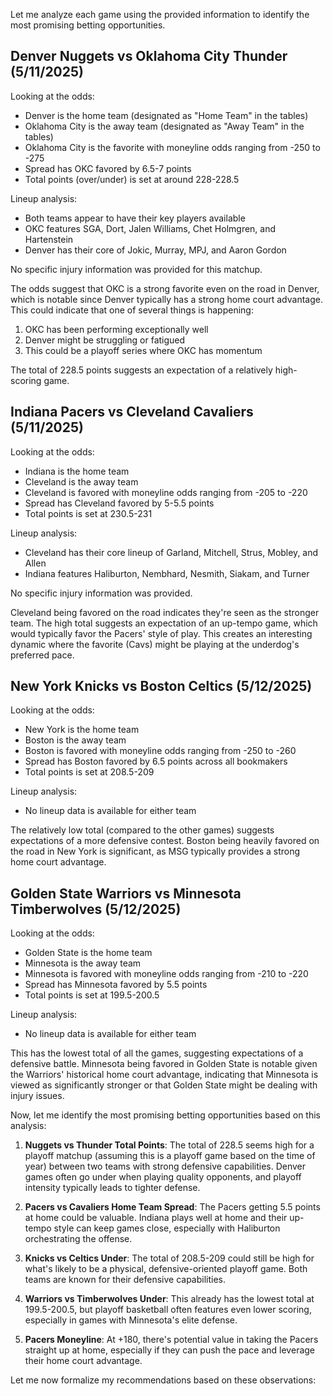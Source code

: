 Let me analyze each game using the provided information to identify the most promising betting opportunities.

## Denver Nuggets vs Oklahoma City Thunder (5/11/2025)

Looking at the odds:
- Denver is the home team (designated as "Home Team" in the tables)
- Oklahoma City is the away team (designated as "Away Team" in the tables)
- Oklahoma City is the favorite with moneyline odds ranging from -250 to -275
- Spread has OKC favored by 6.5-7 points
- Total points (over/under) is set at around 228-228.5

Lineup analysis:
- Both teams appear to have their key players available
- OKC features SGA, Dort, Jalen Williams, Chet Holmgren, and Hartenstein
- Denver has their core of Jokic, Murray, MPJ, and Aaron Gordon

No specific injury information was provided for this matchup.

The odds suggest that OKC is a strong favorite even on the road in Denver, which is notable since Denver typically has a strong home court advantage. This could indicate that one of several things is happening:
1. OKC has been performing exceptionally well
2. Denver might be struggling or fatigued
3. This could be a playoff series where OKC has momentum

The total of 228.5 points suggests an expectation of a relatively high-scoring game.

## Indiana Pacers vs Cleveland Cavaliers (5/11/2025)

Looking at the odds:
- Indiana is the home team
- Cleveland is the away team
- Cleveland is favored with moneyline odds ranging from -205 to -220
- Spread has Cleveland favored by 5-5.5 points
- Total points is set at 230.5-231

Lineup analysis:
- Cleveland has their core lineup of Garland, Mitchell, Strus, Mobley, and Allen
- Indiana features Haliburton, Nembhard, Nesmith, Siakam, and Turner

No specific injury information was provided.

Cleveland being favored on the road indicates they're seen as the stronger team. The high total suggests an expectation of an up-tempo game, which would typically favor the Pacers' style of play. This creates an interesting dynamic where the favorite (Cavs) might be playing at the underdog's preferred pace.

## New York Knicks vs Boston Celtics (5/12/2025)

Looking at the odds:
- New York is the home team
- Boston is the away team
- Boston is favored with moneyline odds ranging from -250 to -260
- Spread has Boston favored by 6.5 points across all bookmakers
- Total points is set at 208.5-209

Lineup analysis:
- No lineup data is available for either team

The relatively low total (compared to the other games) suggests expectations of a more defensive contest. Boston being heavily favored on the road in New York is significant, as MSG typically provides a strong home court advantage.

## Golden State Warriors vs Minnesota Timberwolves (5/12/2025)

Looking at the odds:
- Golden State is the home team
- Minnesota is the away team
- Minnesota is favored with moneyline odds ranging from -210 to -220
- Spread has Minnesota favored by 5.5 points
- Total points is set at 199.5-200.5

Lineup analysis:
- No lineup data is available for either team

This has the lowest total of all the games, suggesting expectations of a defensive battle. Minnesota being favored in Golden State is notable given the Warriors' historical home court advantage, indicating that Minnesota is viewed as significantly stronger or that Golden State might be dealing with injury issues.

Now, let me identify the most promising betting opportunities based on this analysis:

1. **Nuggets vs Thunder Total Points**: The total of 228.5 seems high for a playoff matchup (assuming this is a playoff game based on the time of year) between two teams with strong defensive capabilities. Denver games often go under when playing quality opponents, and playoff intensity typically leads to tighter defense.

2. **Pacers vs Cavaliers Home Team Spread**: The Pacers getting 5.5 points at home could be valuable. Indiana plays well at home and their up-tempo style can keep games close, especially with Haliburton orchestrating the offense.

3. **Knicks vs Celtics Under**: The total of 208.5-209 could still be high for what's likely to be a physical, defensive-oriented playoff game. Both teams are known for their defensive capabilities.

4. **Warriors vs Timberwolves Under**: This already has the lowest total at 199.5-200.5, but playoff basketball often features even lower scoring, especially in games with Minnesota's elite defense.

5. **Pacers Moneyline**: At +180, there's potential value in taking the Pacers straight up at home, especially if they can push the pace and leverage their home court advantage.

Let me now formalize my recommendations based on these observations: